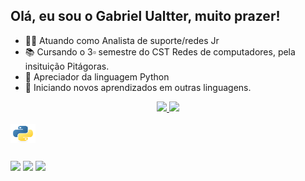 ## Olá, eu sou o Gabriel Ualtter, muito prazer!
- 👨‍💻 Atuando como Analista de suporte/redes Jr
- 📚 Cursando o 3▫ semestre do CST Redes de computadores, pela insituição Pitágoras.
- 🐍 Apreciador da linguagem Python
- 👀 Iniciando novos aprendizados em outras linguagens.


<div align="center">
  <a href="https://github.com/Ualtter031">
  <img height="130em" src="https://github-readme-stats.vercel.app/api?username=Ualtter031&show_icons=true&theme=dark&include_all_commits=true&count_private=true"/>
  <img height="130em" src="https://github-readme-stats.vercel.app/api/top-langs/?username=Ualtter031&layout=compact&langs_count=7&theme=dark"/>
</div>
<div style="display: inline_block"><br>
  <img align="center" alt="Ualtter-Python" height="30" width="40" src="https://raw.githubusercontent.com/devicons/devicon/master/icons/python/python-original.svg">
</div>
  
  ##
 
<div> 
<a href="https://www.linkedin.com/in/gabriel-ualtter-611227149" target="_blank"><img src="https://img.shields.io/badge/-LinkedIn-%230077B5?style=for-the-badge&logo=linkedin&logoColor=white" target="_blank"></a>
<a href = ualtter@gmail.com"><img src="https://img.shields.io/badge/-Gmail-%23333?style=for-the-badge&logo=gmail&logoColor=white" target="_blank"></a>
<a href="https://instagram.com/ualtter_18" target="_blank"><img src="https://img.shields.io/badge/-Instagram-%23E4405F?style=for-the-badge&logo=instagram&logoColor=white" target="_blank"></a>
<div>
